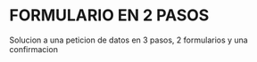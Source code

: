 # FORMULARIO EN 2 PASOS

Solucion a una peticion de datos en 3 pasos, 2 formularios y una confirmacion

